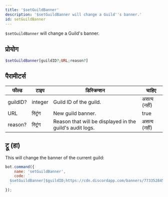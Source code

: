 ```yaml
---
title: '$setGuildBanner'
description: '$setGuildBanner will change a Guild''s banner.'
id: setGuildBanner
---
```


`$setGuildBanner` will change a Guild's banner.

## प्रोयोग

```php
$setGuildBanner[guildID?;URL;reason?]
```

## पैरामीटर्स

| फील्ड    | टाइप     | डिस्क्रिप्शन                                             | चाहिए        |
| -------- | -------- | -------------------------------------------------------- | ------------ |
| guildID? | integer  | Guild ID of the guild.                                   | असत्य (नहीं) |
| URL      | स्ट्रिंग | New guild banner.                                        | true         |
| reason?  | स्ट्रिंग | Reason that will be displayed in the guild's audit logs. | असत्य (नहीं) |

## ट्रू (हा)

This will change the banner of the current guild:

```javascript
bot.command({
    name: 'setGuildBanner',
    code: `
  $setGuildBanner[$guildID;https://cdn.discordapp.com/banners/773352845738115102/b2b27d0915a838e8b4f68b180d1901ad.webp;Example!]
  `
});
```
